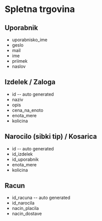 # Spletna trgovina

## Uporabnik

- uporabnisko_ime
- geslo
- mail
- ime
- priimek
- naslov

## Izdelek / Zaloga

- id              -- auto generated
- naziv
- opis
- cena_na_enoto
- enota_mere
- kolicina

## Narocilo (sibki tip) / Kosarica

- id              -- auto generated
- id_izdelek
- id_uporabnik
- enota_mere
- kolicina

## Racun

- id_racuna       -- auto generated
- id_narocila
- nacin_placila
- nacin_dostave
